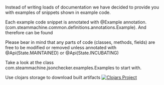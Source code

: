 
Instead of writing loads of documentation we have decided to provide you with examples of snippets shown in example code. 

Each example code snippet is annotated with @Example annotation. 
(com.steammachine.common.definitions.annotations.Example). And therefore can be found 

Please bear in mind that any parts of code (classes, methods, fields) are free to be modified or removed
unless annotated with @Api(State.MAINTAINED) or @Api(State.INCUBATING)

Take a look at the class com.steammachine.jsonchecker.examples.Examples to start with.

Use clojars storage to download built artifacts 
[![Clojars Project](https://img.shields.io/clojars/v/com.steammachine.org/json.comparison.svg)](https://clojars.org/com.steammachine.org/json.comparison)
